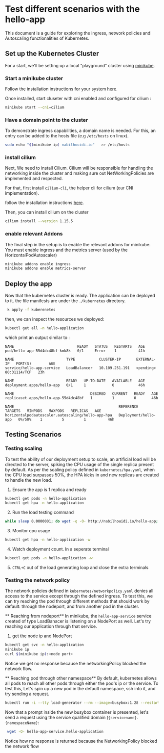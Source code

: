 # Test different scenarios with the hello-app
This document is a guide for exploring the ingress, network policies and Autoscaling functionalities of Kubernetes.


## Set up the Kubernetes Cluster
For a start, we'll be setting up a local "playground" cluster using [minikube](https://minikube.sigs.k8s.io). 


### Start a minikube cluster
Follow the installation instructions for your system [here](https://minikube.sigs.k8s.io/docs/start/). 

Once installed, start cluseter with cni enabled and configured for cilium :
```bash
minikube start --cni=cilium
```

### Have a domain point to the cluster
To demonstrate ingress capabilities, a domain name is needed. For this, an entry can be added to the hosts file (e.g `/etc/hosts` on linux).
```bash 
sudo echo "$(minikube ip) nabilhouidi.io"   >> /etc/hosts
```

### install cilium
Next, We need to install Cilium. Cilium will be responsible for handling the networking inside the cluster and making sure out NetWorkingPolicies are implemented and respected.

For that, first  install `cilium-cli`, the helper cli for cilium (our CNI implementation).

follow the installation instructions [here](https://docs.cilium.io/en/stable/gettingstarted/k8s-install-default/#install-the-cilium-cli).

Then, you can install cilium on the cluster 
```bash
cilium install --version 1.15.5
```

### enable relevant Addons
The final step in the setup is to enable the relevant addons for minikube. You must enable ingress and the metrics server (used by the HorizontalPodAutoscaler)
```bash
minikube addons enable ingress
minikube addons enable metrics-server   
```

## Deploy the app
Now that the kubernetes cluster is ready. The application can be deployed to it. the file manifests are under the `./kubernetes` directory.

```bash
 k apply -f kuberenetes       
 ```

then, we can inspect the resources we deployed:
```bash
kubectl get all -n hello-application
```
which print an output similar to : 
```
NAME                             READY   STATUS   RESTARTS   AGE
pod/hello-app-55d4dc48bf-kmk8k   0/1     Error    1          41h

NAME                        TYPE           CLUSTER-IP       EXTERNAL-IP   PORT(S)        AGE
service/hello-app-service   LoadBalancer   10.109.251.191   <pending>     80:31114/TCP   23h

NAME                        READY   UP-TO-DATE   AVAILABLE   AGE
deployment.apps/hello-app   0/1     1            0           46h

NAME                                   DESIRED   CURRENT   READY   AGE
replicaset.apps/hello-app-55d4dc48bf   1         1         0       46h

NAME                                                REFERENCE              TARGETS   MINPODS   MAXPODS   REPLICAS   AGE
horizontalpodautoscaler.autoscaling/hello-app-hpa   Deployment/hello-app   0%/50%    1         5         1          46h
```

## Testing Scenarios
### Testing scaling
To test the ability of our deployment setup to scale, an artificial load will be directed to the server, spiking the CPU usage of the single replica present by default.
As per the scaling policy defined in `kubernetes/hpa.yaml`, when the CPU load surpasses 50%, the HPA kicks in and new replicas are created to handle the new load.
1. Ensure the app is 1 replica and ready
```bash
kubectl get pods -n hello-application
kubectl get hpa -n hello-application
```
2. Run the load testing command
```bash
while sleep 0.0000001; do wget -q -O- http://nabilhouidi.io/hello-app; done
```
3. Monitor cpu usage
```bash
kubectl get hpa -n hello-application -w
```
4. Watch deployment count. In a seperate terminal
```bash
kubectl get pods -n hello-application -w
```
5. `CTRL+C` out of the load generating loop and close the extra terminals

### Testing the network policy
The network policies defined in `kubernetes/networkpolicy.yaml` denies all access to the service except through the defined ingress.
To test this, we can try reaching the pod through different methods that should work by default: through the nodeport, and from another pod in the cluster.

** Reaching from nodeport**
In minikube, the `hello-app-service` service created of type LoadBanacer is listening on a NodePort as well.
Let's try reaching our application through that service.
1. get the node ip and NodePort
```bash
kubectl get svc -n hello-application
minikube ip
curl $(minikube ip):<node port>
```
Notice we get no response because the networkingPolicy blocked the network flow.


** Reaching pod through other namespace**
By default, kubernetes allows all pods to reach all other pods through either the pod's ip or the service. 
To test this, Let's spin up a new pod in the default namespace, ssh into it, and try sending a request. 
```bash
kubectl run -i --tty load-generator --rm --image=busybox:1.28 --restart=Never -- /bin/sh
```
Now that a prompt inside the new busybox container is presented, let's send a request using the service qualified domain (`{servicename}.{namespaceName}`:
```sh
 wget -O- hello-app-service.hello-application
```
Notice how no response is returned because the NetworkingPolicy blocked the network flow 

 
